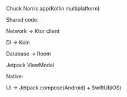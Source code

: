 Chuck Norris app(Kotlin multiplatform)

Shared code:  

Network -> Ktor client

DI -> Koin

Database -> Room

Jetpack ViewModel

Native:  

UI -> Jetpack compose(Android) + SwiftUI(iOS)
